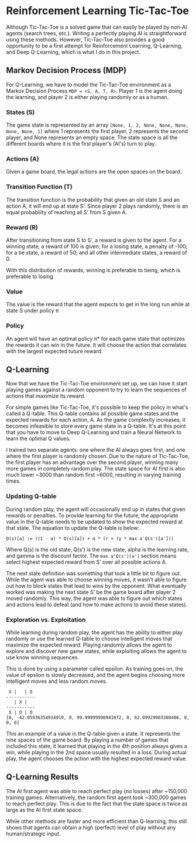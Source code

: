 # Reinforcement Learning Tic-Tac-Toe

Although Tic-Tac-Toe is a solved game that can easily be played by non-AI agents (search trees, etc.). Writing a perfectly playing AI is straightforward using these methods. However, Tic-Tac-Toe also provides a good opportunity to be a first attempt for Reinforcement Learning, Q-Learning, and Deep Q-Learning, which is what I do in this project.


## Markov Decision Process (MDP)

For Q-Learning, we have to model the Tic-Tac-Toe environment as a Markov Decision Process `MDP = <S, A, T, R>`. Player 1 is the agent doing the learning, and player 2 is either playing randomly or as a human.

### States (S)
The game state is represented by an array `[None, 1, 2, None, None, None, None, None, 1]` where 1 represents the first player, 2 represents the second player, and None represents an empty space. The state space is all the different boards where it is the first player's (AI's) turn to play.

### Actions (A)
Given a game board, the legal actions are the open spaces on the board.

### Transition Function (T)
The transition function is the probability that given an old state S and an action A, it will end up at state S'. Since player 2 plays randomly, there is an equal probability of reaching all S' from S given A.

### Reward (R)
After transitioning from state S to S', a reward is given to the agent. For a winning state, a reward of 100 is given; for a losing state, a penalty of -100; for a tie state, a reward of 50; and all other intermediate states, a reward of 0. 

With this distribution of rewards, winning is preferable to tieing, which is preferable to losing.

### Value
The value is the reward that the agent expects to get in the long run while at state S under policy &pi;

### Policy
An agent will have an optimal policy &pi;* for each game state that optimizes the rewards it can win in the future. It will choose the action that correlates with the largest expected tuture reward.


## Q-Learning
Now that we have the Tic-Tac-Toe environment set up, we can have it start playing games against a random opponent to try to learn the sequences of actions that maximize its reward. 

For simple games like Tic-Tac-Toe, it's possible to keep the policy in what's called a Q-table. This Q-table contains all possible game states and the expected rewards for each action, A. As the game complexity increases, it becomes infeasible to store every game state in a Q-table. It's at this point that you have to move to Deep Q-Learning and train a Neural Network to learn the optimal Q values.

I trained two separate agents: one where the AI always goes first, and one where the first player is randomly chosen. Due to the nature of Tic-Tac-Toe, the first player has an advantage over the second player, winning many more games in completely random play. The state space for AI first is also much lower ~3000 than random first ~6000, resulting in varying training times.

### Updating Q-table
During random play, the agent will occasionally end up in states that given rewards or penalties. To provide learning for the future, the appropriate value in the Q-table needs to be updated to show the expected reward at that state. The equation to update the Q-table is below:

`Q(s)[a] := ((1 - α) * Q(s)[a]) + α * (r + (γ * max a′Q(s′)[a′]))`

Where Q(s) is the old state, Q(s') is the new state, alpha is the learning rate, and gamma is the discount factor. The `max a'Q(s')[a']` section means select highest expected reward from S' over all possible actions A.

The next state definition was something that took a little bit to figure out. While the agent was able to choose winning moves, it wasn't able to figure out how to block states that lead to wins by the opponent. What eventually worked was making the next state S' be the game board after player 2 moved randomly. This way, the agent was able to figure out which states and actions lead to defeat (and how to make actions to avoid these states).

### Exploration vs. Exploitation
While learning during random play, the agent has the ability to either play randomly or use the learned Q-table to choose intelligent moves that maximize the expected reward. Playing randomly allows the agent to explore and discover new game states, while exploiting allows the agent to use know winning sequences. 

This is done by using a parameter called epsilon. As training goes on, the value of epsilon is slowly decreased, and the agent begins choosing more intelligent moves and less random moves.

```
 X |   | O
-----------
   | X |
-----------
 X | O | O
[0, -42.05936354914919, 0, 99.99999998941072, 0, 62.09929903388406, 0, 0, 0]
```

This an example of a value in the Q-table given a state. It represents the nine spaces of the game board. By playing a number of games that included this state, it learned that playing in the 4th position always gives a win, while playing in the 2nd space usually resulted in a loss. During actual play, the agent chooses the action with the highest expected reward value.


## Q-Learning Results
The AI first agent was able to reach perfect play (no losses) after ~150,000 training games.
Alternatively, the random first agent took ~300,000 games to reach perfect play. This is due to the fact that the state space is twice as large as the AI first state space. 

While other methods are faster and more efficient than Q-learning, this still shows that agents can obtain a high (perfect) level of play without any human/strategic input.